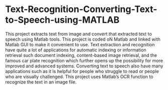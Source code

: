 # Text-Recognition-Converting-Text-to-Speech-using-MATLAB
This project extracts text from image and convert that extracted text to speech using Matlab tools. This project is coded oN Matlab and linked with Matlab GUI to make it convenient to use. Text extraction and recognition have quite a lot of applications for automatic indexing or information retrieval such document indexing, content-based image retrieval, and the famous car plate recognition which further opens up the possibility for more improved and advanced systems. Converting text to speech also have many applications such as it is helpful for people who struggle to read or people who are visually challenged. This project uses Matlab’s OCR function to recognize the text in an image file.
